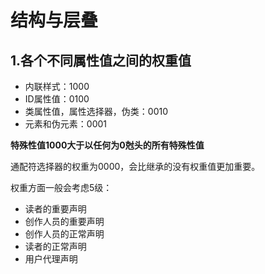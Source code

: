 # 结构与层叠

## 1.各个不同属性值之间的权重值

* 内联样式：1000
* ID属性值：0100
* 类属性值，属性选择器，伪类：0010
* 元素和伪元素：0001

**特殊性值1000大于以任何为0尅头的所有特殊性值**

通配符选择器的权重为0000，会比继承的没有权重值更加重要。

权重方面一般会考虑5级：

* 读者的重要声明
* 创作人员的重要声明
* 创作人员的正常声明
* 读者的正常声明
* 用户代理声明

